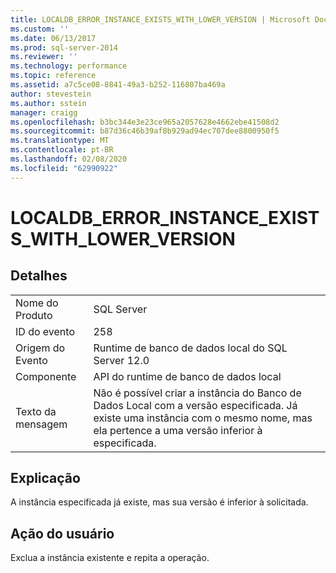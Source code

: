 ```yaml
---
title: LOCALDB_ERROR_INSTANCE_EXISTS_WITH_LOWER_VERSION | Microsoft Docs
ms.custom: ''
ms.date: 06/13/2017
ms.prod: sql-server-2014
ms.reviewer: ''
ms.technology: performance
ms.topic: reference
ms.assetid: a7c5ce08-8841-49a3-b252-116807ba469a
author: stevestein
ms.author: sstein
manager: craigg
ms.openlocfilehash: b3bc344e3e23ce965a2057628e4662ebe41508d2
ms.sourcegitcommit: b87d36c46b39af8b929ad94ec707dee8800950f5
ms.translationtype: MT
ms.contentlocale: pt-BR
ms.lasthandoff: 02/08/2020
ms.locfileid: "62990922"
---
```

# <a name="localdb_error_instance_exists_with_lower_version"></a>LOCALDB_ERROR_INSTANCE_EXISTS_WITH_LOWER_VERSION
    
## <a name="details"></a>Detalhes  
  
|||  
|-|-|  
|Nome do Produto|SQL Server|  
|ID do evento|258|  
|Origem do Evento|Runtime de banco de dados local do SQL Server 12.0|  
|Componente|API do runtime de banco de dados local|  
|Texto da mensagem|Não é possível criar a instância do Banco de Dados Local com a versão especificada. Já existe uma instância com o mesmo nome, mas ela pertence a uma versão inferior à especificada.|  
  
## <a name="explanation"></a>Explicação  
 A instância especificada já existe, mas sua versão é inferior à solicitada.  
  
## <a name="user-action"></a>Ação do usuário  
 Exclua a instância existente e repita a operação.  
  
  
